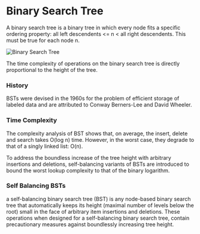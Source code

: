 # Binary Search Tree

A binary search tree is a binary tree in which every node fits a specific ordering property: all left descendents <= n < all right descendents. This must be true for each node n.

![Binary Search Tree](https://upload.wikimedia.org/wikipedia/commons/thumb/d/da/Binary_search_tree.svg/180px-Binary_search_tree.svg.png)

The time complexity of operations on the binary search tree is directly proportional to the height of the tree.

### History
BSTs were devised in the 1960s for the problem of efficient storage of labeled data and are attributed to Conway Berners-Lee and David Wheeler.

### Time Complexity
The complexity analysis of BST shows that, on average, the insert, delete and search takes O(log n) time. However, in the worst case, they degrade to that of a singly linked list: O(n).

To address the boundless increase of the tree height with arbitrary insertions and deletions, self-balancing variants of BSTs are introduced to bound the worst lookup complexity to that of the binary logarithm.

### Self Balancing BSTs
a self-balancing binary search tree (BST) is any node-based binary search tree that automatically keeps its height (maximal number of levels below the root) small in the face of arbitrary item insertions and deletions. These operations when designed for a self-balancing binary search tree, contain precautionary measures against boundlessly increasing tree height.